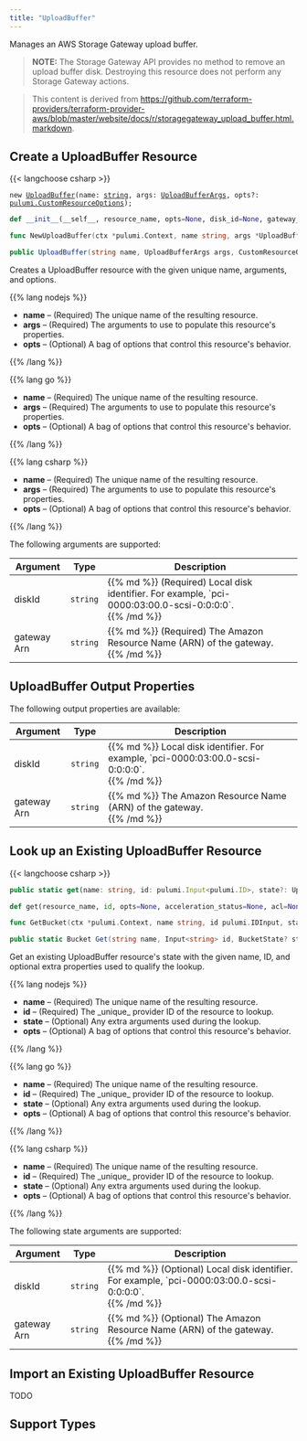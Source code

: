 ```yaml
---
title: "UploadBuffer"
---
```


<!-- WARNING: this file was generated by the Pulumi Terraform Bridge (tfgen) Tool. -->
<!-- Do not edit by hand unless you're certain you know what you are doing! -->

<style>
  table td p { margin-top: 0; margin-bottom: 0; }
</style>

Manages an AWS Storage Gateway upload buffer.

> **NOTE:** The Storage Gateway API provides no method to remove an upload buffer disk. Destroying this resource does not perform any Storage Gateway actions.

> This content is derived from https://github.com/terraform-providers/terraform-provider-aws/blob/master/website/docs/r/storagegateway_upload_buffer.html.markdown.


## Create a UploadBuffer Resource

{{< langchoose csharp >}}

<div class="highlight"><pre class="chroma"><code class="language-typescript" data-lang="typescript"><span class="k">new</span> <span class="nx"><a href=/docs/reference/pkg/nodejs/pulumi/aws/s3/#UploadBuffer>UploadBuffer</a></span><span class="p">(</span><span class="nx">name</span>: <span class="kt"><a href=https://developer.mozilla.org/en-US/docs/Web/JavaScript/Reference/Global_Objects/String>string</a></span><span class="p">,</span> <span class="nx">args</span>: <span class="kt"><a href=/docs/reference/pkg/nodejs/pulumi/aws/s3/#UploadBufferArgs>UploadBufferArgs</a></span><span class="p">,</span> <span class="nx">opts?</span>: <span class="kt"><a href=/docs/reference/pkg/nodejs/pulumi/pulumi/#CustomResourceOptions>pulumi.CustomResourceOptions</a></span><span class="p">);</span></code></pre></div>

```python
def __init__(__self__, resource_name, opts=None, disk_id=None, gateway_arn=None, __props__=None)
```

```go
func NewUploadBuffer(ctx *pulumi.Context, name string, args *UploadBufferArgs, opts ...pulumi.ResourceOption) (*UploadBuffer, error)

```

```csharp
public UploadBuffer(string name, UploadBufferArgs args, CustomResourceOptions? options = null)

```

Creates a UploadBuffer resource with the given unique name, arguments, and options.

{{% lang nodejs %}}
<ul class="pl-10">
    <li><strong>name</strong> &ndash; (Required) The unique name of the resulting resource.</li>
    <li><strong>args</strong> &ndash; (Required) The arguments to use to populate this resource's properties.</li>
    <li><strong>opts</strong> &ndash; (Optional) A bag of options that control this resource's behavior.</li>
</ul>
{{% /lang %}}

{{% lang go %}}
<ul class="pl-10">
    <li><strong>name</strong> &ndash; (Required) The unique name of the resulting resource.</li>
    <li><strong>args</strong> &ndash; (Required) The arguments to use to populate this resource's properties.</li>
    <li><strong>opts</strong> &ndash; (Optional) A bag of options that control this resource's behavior.</li>
</ul>
{{% /lang %}}

{{% lang csharp %}}
<ul class="pl-10">
    <li><strong>name</strong> &ndash; (Required) The unique name of the resulting resource.</li>
    <li><strong>args</strong> &ndash; (Required) The arguments to use to populate this resource's properties.</li>
    <li><strong>opts</strong> &ndash; (Optional) A bag of options that control this resource's behavior.</li>
</ul>
{{% /lang %}}

The following arguments are supported:

<table class="ml-6">
    <thead>
        <tr>
            <th>Argument</th>
            <th>Type</th>
            <th>Description</th>
        </tr>
    </thead>
    <tbody>
        <tr>
            <td class="align-top">disk<wbr>Id</td>
            <td class="align-top"><code>string</code></td>
            <td class="align-top">{{% md %}}
(Required) Local disk identifier. For example, `pci-0000:03:00.0-scsi-0:0:0:0`.

{{% /md %}}</td>
        </tr>
        <tr>
            <td class="align-top">gateway<wbr>Arn</td>
            <td class="align-top"><code>string</code></td>
            <td class="align-top">{{% md %}}
(Required) The Amazon Resource Name (ARN) of the gateway.

{{% /md %}}</td>
        </tr>
    </tbody>
</table>

## UploadBuffer Output Properties

The following output properties are available:

<table class="ml-6">
    <thead>
        <tr>
            <th>Argument</th>
            <th>Type</th>
            <th>Description</th>
        </tr>
    </thead>
    <tbody>
        <tr>
            <td class="align-top">disk<wbr>Id</td>
            <td class="align-top"><code>string</code></td>
            <td class="align-top">{{% md %}}
Local disk identifier. For example, `pci-0000:03:00.0-scsi-0:0:0:0`.

{{% /md %}}</td>
        </tr>
        <tr>
            <td class="align-top">gateway<wbr>Arn</td>
            <td class="align-top"><code>string</code></td>
            <td class="align-top">{{% md %}}
The Amazon Resource Name (ARN) of the gateway.

{{% /md %}}</td>
        </tr>
    </tbody>
</table>

## Look up an Existing UploadBuffer Resource

{{< langchoose csharp >}}

```typescript
public static get(name: string, id: pulumi.Input<pulumi.ID>, state?: UploadBufferState, opts?: pulumi.CustomResourceOptions): UploadBuffer;
```

```python
def get(resource_name, id, opts=None, acceleration_status=None, acl=None, arn=None, bucket=None, bucket_domain_name=None, bucket_prefix=None, bucket_regional_domain_name=None, cors_rules=None, force_destroy=None, hosted_zone_id=None, lifecycle_rules=None, loggings=None, object_lock_configuration=None, policy=None, region=None, replication_configuration=None, request_payer=None, server_side_encryption_configuration=None, tags=None, versioning=None, website=None, website_domain=None, website_endpoint=None)
```

```go
func GetBucket(ctx *pulumi.Context, name string, id pulumi.IDInput, state *BucketState, opts ...pulumi.ResourceOption) (*Bucket, error)
```

```csharp
public static Bucket Get(string name, Input<string> id, BucketState? state = null, CustomResourceOptions? options = null);
```

Get an existing UploadBuffer resource's state with the given name, ID, and optional extra
properties used to qualify the lookup.

{{% lang nodejs %}}
<ul class="pl-10">
    <li><strong>name</strong> &ndash; (Required) The unique name of the resulting resource.</li>
    <li><strong>id</strong> &ndash; (Required) The _unique_ provider ID of the resource to lookup.</li>
    <li><strong>state</strong> &ndash; (Optional) Any extra arguments used during the lookup.</li>
    <li><strong>opts</strong> &ndash; (Optional) A bag of options that control this resource's behavior.</li>
</ul>
{{% /lang %}}

{{% lang go %}}
<ul class="pl-10">
    <li><strong>name</strong> &ndash; (Required) The unique name of the resulting resource.</li>
    <li><strong>id</strong> &ndash; (Required) The _unique_ provider ID of the resource to lookup.</li>
    <li><strong>state</strong> &ndash; (Optional) Any extra arguments used during the lookup.</li>
    <li><strong>opts</strong> &ndash; (Optional) A bag of options that control this resource's behavior.</li>
</ul>
{{% /lang %}}

{{% lang csharp %}}
<ul class="pl-10">
    <li><strong>name</strong> &ndash; (Required) The unique name of the resulting resource.</li>
    <li><strong>id</strong> &ndash; (Required) The _unique_ provider ID of the resource to lookup.</li>
    <li><strong>state</strong> &ndash; (Optional) Any extra arguments used during the lookup.</li>
    <li><strong>opts</strong> &ndash; (Optional) A bag of options that control this resource's behavior.</li>
</ul>
{{% /lang %}}

The following state arguments are supported:

<table class="ml-6">
    <thead>
        <tr>
            <th>Argument</th>
            <th>Type</th>
            <th>Description</th>
        </tr>
    </thead>
    <tbody>
        <tr>
            <td class="align-top">disk<wbr>Id</td>
            <td class="align-top"><code>string</code></td>
            <td class="align-top">{{% md %}}
(Optional) Local disk identifier. For example, `pci-0000:03:00.0-scsi-0:0:0:0`.

{{% /md %}}</td>
        </tr>
        <tr>
            <td class="align-top">gateway<wbr>Arn</td>
            <td class="align-top"><code>string</code></td>
            <td class="align-top">{{% md %}}
(Optional) The Amazon Resource Name (ARN) of the gateway.

{{% /md %}}</td>
        </tr>
    </tbody>
</table>

## Import an Existing UploadBuffer Resource

TODO

## Support Types

